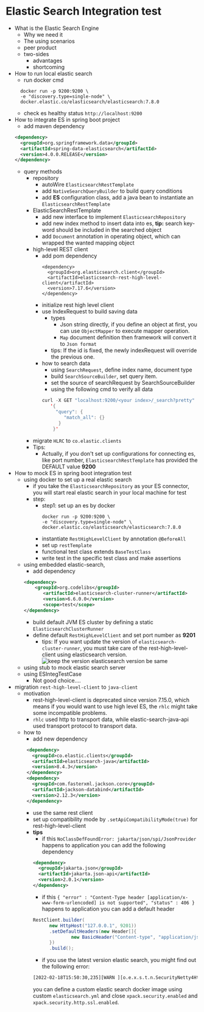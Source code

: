 # Elastic Search Integration test

* What is the Elastic Search Engine
  * Why we need it
  * The using scenarios
  * peer product
  * two-sides
    * advantages
    * shortcoming
* How to run local elastic search
  * run docker cmd 
  ```
    docker run -p 9200:9200 \
    -e "discovery.type=single-node" \
    docker.elastic.co/elasticsearch/elasticsearch:7.8.0
  ```
  * check es healthy status ``` http://localhost:9200 ```
* How to integrate ES in spring boot project
  * add maven dependency
  ```xml
  <dependency>
    <groupId>org.springframework.data</groupId>
    <artifactId>spring-data-elasticsearch</artifactId>
    <version>4.0.0.RELEASE</version>
  </dependency>
  ```
  * query methods
    * repository
      * autoWire ```ElasticsearchRestTemplate```
      * add ```NativeSearchQueryBuilder``` to build query conditions
      * add **ES** configuration class, add a java bean to instantiate an ```ElasticsearchRestTemplate```
    * ElasticSearchRestTemplate
      * add new interface to implement ```ElasticsearchRepository```
      * add new index method to insert data into es, **tip:** search key-word should be included in the searched object
      * add ```Document``` annotation in operating object, which can wrapped the wanted mapping object
    * high-level REST client
      * add pom dependency
        ```
        <dependency>
          <groupId>org.elasticsearch.client</groupId>
          <artifactId>elasticsearch-rest-high-level-client</artifactId>
          <version>7.17.6</version>
        </dependency>
        ```
      * initialize rest high level client
      * use IndexRequest to build saving data
        * types
          * Json string directly, if you define an object at first, you can use `ObjectMapper` to execute mapper operation. 
          * `Map` document definition then framework will convert it to `Json format`
        * tips: If the id is fixed, the newly indexRequest will override the previous one.
      * how to search data
        * using `SearchRequest`, define index name, document type
        * build `SearchSourceBuilder`, set query item. 
        * set the source of searchRequest by SearchSourceBuilder
        * using the following cmd to verify all data
        ```kotlin
        curl -X GET "localhost:9200/<your index>/_search?pretty" -H 'Content-Type: application/json' -d
           '{
             "query": {
                "match_all": {}
              }
            }'
        ```
    * migrate `HLRC` to `co.elastic.clients`
    * Tips:
      * Actually, if you don't set up configurations for connecting es, like port number, ```ElasticsearchRestTemplate``` has provided the DEFAULT value **9200**
* How to mock ES in spring boot integration test
  * using docker to set up a real elastic search
    * if you take the ```ElasticsearchRepository``` as your ES connector, you will start real elastic search in your local machine for test
    * step:
      * step1: set up an es by docker
        ```
        docker run -p 9200:9200 \
        -e "discovery.type=single-node" \
        docker.elastic.co/elasticsearch/elasticsearch:7.8.0
        ```
      * instantiate `RestHighLevelClient` by annotation `@BeforeAll`
      * set up `restTemplate`
      * functional test class extends `BaseTestClass`
      * write test in the specific test class and make assertions
  * using embedded elastic-search,
    * add dependency
    ```xml
    <dependency>
	    <groupId>org.codelibs</groupId>
		   <artifactId>elasticsearch-cluster-runner</artifactId>
		   <version>6.6.0.0</version>
		   <scope>test</scope>
    </dependency>
    ```
    * build default JVM ES cluster by defining a static `ElasticsearchClusterRunner`
    * define default `RestHighLevelClient` and set port number as **9201**
      * tips: If you want update the version of `elasticsearch-cluster-runner`, you must take care of the rest-high-level-client using elasticsearch version.
      ![keep the version elasticsearch version be same](https://user-images.githubusercontent.com/6279298/193168951-9144cee0-f9d5-4c98-bc20-9fd6a6f4328a.png)
  * using stub to mock elastic search server
  * using ESIntegTestCase
    * Not good choice....
* migration `rest-high-level-client` to `java-client`
  * motivation
    * rest-high-level-client is deprecated since version 7.15.0, which means if you would want to use high level ES, the `rhlc` might take some incompatible problems.
    * `rhlc` used http to transport data, while elastic-search-java-api used transport protocol to transport data. 
  * how to
    * add new dependency
    ```xml
     <dependency>
       <groupId>co.elastic.clients</groupId>
       <artifactId>elasticsearch-java</artifactId>
       <version>8.4.3</version>
     </dependency>
     <dependency>
       <groupId>com.fasterxml.jackson.core</groupId>
       <artifactId>jackson-databind</artifactId>
       <version>2.12.3</version>
     </dependency>
    ```
    * use the same rest client
    * set up compatibility mode by `.setApiCompatibilityMode(true)` for rest-high-level-client
    * **tips**
      * if this `NoClassDefFoundError: jakarta/json/spi/JsonProvider` happens to application
      you can add the following dependency
      ```xml
      <dependency>
        <groupId>jakarta.json</groupId>
        <artifactId>jakarta.json-api</artifactId>
        <version>2.0.1</version>
      </dependency>
      ```
      * if this `{
        "error" : "Content-Type header [application/x-www-form-urlencoded] is not supported",
        "status" : 406
        }` happens to application
      you can add a default header
      ```java
      RestClient.builder(
            new HttpHost("127.0.0.1", 9201))
            .setDefaultHeaders(new Header[]{
                    new BasicHeader("Content-type", "application/json")
            })
            .build();
      ```
      * if you use the latest version elastic search, you might find out the following error:
      ```xml
      [2022-02-18T15:50:30,235][WARN ][o.e.x.s.t.n.SecurityNetty4HttpServerTransport] [Yusufs-MBP.home] received plaintext http traffic on an https channel, closing connection Netty4HttpChannel{localAddress=/127.0.0.1:9200, remoteAddress=/127.0.0.1:52260}
      ```
      you can define a custom elastic search docker image using custom `elasticsearch.yml` and close `xpack.security.enabled` and `xpack.security.http.ssl.enabled`.
